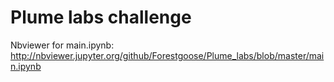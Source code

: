 # Plume labs challenge
Nbviewer for main.ipynb:
http://nbviewer.jupyter.org/github/Forestgoose/Plume_labs/blob/master/main.ipynb
